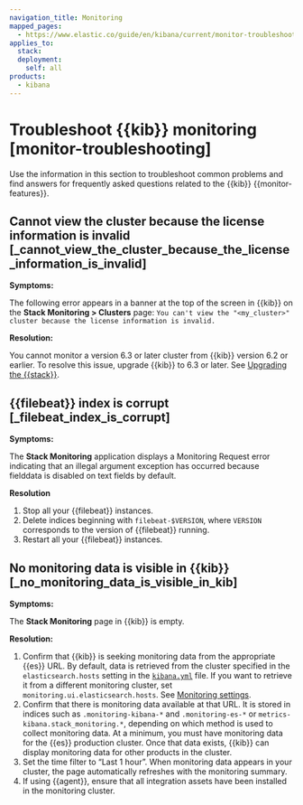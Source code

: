 ```yaml
---
navigation_title: Monitoring
mapped_pages:
  - https://www.elastic.co/guide/en/kibana/current/monitor-troubleshooting.html
applies_to:
  stack:
  deployment:
    self: all
products:
  - kibana
---
```


# Troubleshoot {{kib}} monitoring [monitor-troubleshooting]


Use the information in this section to troubleshoot common problems and find answers for frequently asked questions related to the {{kib}} {{monitor-features}}.


## Cannot view the cluster because the license information is invalid [_cannot_view_the_cluster_because_the_license_information_is_invalid]

**Symptoms:**

The following error appears in a banner at the top of the screen in {{kib}} on the **Stack Monitoring > Clusters** page: `You can't view the "<my_cluster>" cluster because the license information is invalid.`

**Resolution:**

You cannot monitor a version 6.3 or later cluster from {{kib}} version 6.2 or earlier. To resolve this issue, upgrade {{kib}} to 6.3 or later. See [Upgrading the {{stack}}](../../deploy-manage/upgrade/deployment-or-cluster.md).


## {{filebeat}} index is corrupt [_filebeat_index_is_corrupt]

**Symptoms:**

The **Stack Monitoring** application displays a Monitoring Request error indicating that an illegal argument exception has occurred because fielddata is disabled on text fields by default.

**Resolution**

1. Stop all your {{filebeat}} instances.
2. Delete indices beginning with `filebeat-$VERSION`, where `VERSION` corresponds to the version of {{filebeat}} running.
3. Restart all your {{filebeat}} instances.


## No monitoring data is visible in {{kib}} [_no_monitoring_data_is_visible_in_kib]

**Symptoms:**

The **Stack Monitoring** page in {{kib}} is empty.

**Resolution:**

1. Confirm that {{kib}} is seeking monitoring data from the appropriate {{es}} URL. By default, data is retrieved from the cluster specified in the `elasticsearch.hosts` setting in the [`kibana.yml`](/deploy-manage/stack-settings.md) file. If you want to retrieve it from a different monitoring cluster, set `monitoring.ui.elasticsearch.hosts`. See [Monitoring settings](kibana://reference/configuration-reference/monitoring-settings.md).
2. Confirm that there is monitoring data available at that URL. It is stored in indices such as `.monitoring-kibana-*` and `.monitoring-es-*` or `metrics-kibana.stack_monitoring.*`, depending on which method is used to collect monitoring data. At a minimum, you must have monitoring data for the {{es}} production cluster. Once that data exists, {{kib}} can display monitoring data for other products in the cluster.
3. Set the time filter to “Last 1 hour”.  When monitoring data appears in your cluster, the page automatically refreshes with the monitoring summary.
4. If using {{agent}}, ensure that all integration assets have been installed in the monitoring cluster.

